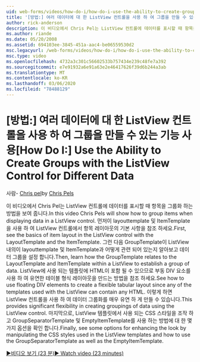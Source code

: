 ```yaml
---
uid: web-forms/videos/how-do-i/how-do-i-use-the-ability-to-create-groups-with-the-listview-control-for-different-data
title: '[방법:] 여러 데이터에 대 한 ListView 컨트롤을 사용 하 여 그룹을 만들 수 있습니다. | Microsoft Docs'
author: rick-anderson
description: 이 비디오에서 Chris Pel는 ListView 컨트롤에 데이터를 표시할 때 항목을 그룹화 하는 방법을 보여 줍니다. 먼저 ListView ...에서 항목 레이아웃의 기본 사항을 참조 하세요.
ms.author: riande
ms.date: 05/20/2008
ms.assetid: 694103ee-3845-451a-aac4-be06559530d2
msc.legacyurl: /web-forms/videos/how-do-i/how-do-i-use-the-ability-to-create-groups-with-the-listview-control-for-different-data
msc.type: video
ms.openlocfilehash: 4732a3c301c56602533b757434e239c48fe7a392
ms.sourcegitcommit: e7e91932a6e91a63e2e46417626f39d6b244a3ab
ms.translationtype: MT
ms.contentlocale: ko-KR
ms.lasthandoff: 03/06/2020
ms.locfileid: "78488129"
---
```

# <a name="how-do-i-use-the-ability-to-create-groups-with-the-listview-control-for-different-data"></a><span data-ttu-id="3ff26-104">[방법:] 여러 데이터에 대 한 ListView 컨트롤을 사용 하 여 그룹을 만들 수 있는 기능 사용</span><span class="sxs-lookup"><span data-stu-id="3ff26-104">[How Do I:] Use the Ability to Create Groups with the ListView Control for Different Data</span></span>

<span data-ttu-id="3ff26-105">사람- [Chris pel](https://twitter.com/chrispels)</span><span class="sxs-lookup"><span data-stu-id="3ff26-105">by [Chris Pels](https://twitter.com/chrispels)</span></span>

<span data-ttu-id="3ff26-106">이 비디오에서 Chris Pel는 ListView 컨트롤에 데이터를 표시할 때 항목을 그룹화 하는 방법을 보여 줍니다.</span><span class="sxs-lookup"><span data-stu-id="3ff26-106">In this video Chris Pels will show how to group items when displaying data in a ListView control.</span></span> <span data-ttu-id="3ff26-107">먼저이 layouttemplate 및 ItemTemplate을 사용 하 여 ListView 컨트롤에서 항목 레이아웃의 기본 사항을 참조 하세요.</span><span class="sxs-lookup"><span data-stu-id="3ff26-107">First, see the basics of item layout in the ListView control with the LayoutTemplate and the ItemTemplate.</span></span> <span data-ttu-id="3ff26-108">그런 다음 GroupTemplate이 ListView 내의이 layouttemplate 및 ItemTemplate과 어떻게 관련 되어 있는지 알아보고 데이터 그룹을 설정 합니다.</span><span class="sxs-lookup"><span data-stu-id="3ff26-108">Then, learn how the GroupTemplate relates to the LayoutTemplate and ItemTemplate within a ListView to establish a group of data.</span></span> <span data-ttu-id="3ff26-109">ListView에 사용 되는 템플릿에 HTML이 포함 될 수 있으므로 부동 DIV 요소를 사용 하 여 유연한 테이블 형식 레이아웃을 만드는 방법을 참조 하세요.</span><span class="sxs-lookup"><span data-stu-id="3ff26-109">See how to use floating DIV elements to create a flexible tabular layout since any of the templates used with the ListView can contain any HTML.</span></span> <span data-ttu-id="3ff26-110">이렇게 하면 ListView 컨트롤을 사용 하 여 데이터 그룹화를 매우 유연 하 게 만들 수 있습니다.</span><span class="sxs-lookup"><span data-stu-id="3ff26-110">This provides significant flexibility in creating groupings of data using the ListView control.</span></span> <span data-ttu-id="3ff26-111">마지막으로, ListView 템플릿에서 사용 되는 CSS 스타일을 조작 하 고 GroupSeparatorTemplate 및 EmptyItemTemplate를 사용 하는 방법에 대 한 몇 가지 옵션을 확인 합니다.</span><span class="sxs-lookup"><span data-stu-id="3ff26-111">Finally, see some options for enhancing the look by manipulating the CSS styles used in the ListView templates and how to use the GroupSeparatorTemplate as well as the EmptyItemTemplate.</span></span>

[<span data-ttu-id="3ff26-112">&#9654;비디오 보기 (23 분)</span><span class="sxs-lookup"><span data-stu-id="3ff26-112">&#9654; Watch video (23 minutes)</span></span>](https://channel9.msdn.com/Blogs/ASP-NET-Site-Videos/how-do-i-use-the-ability-to-create-groups-with-the-listview-control-for-different-data)
